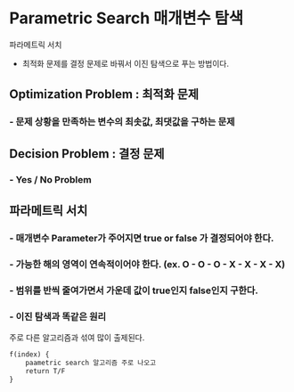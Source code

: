 # Parametric Search 매개변수 탐색
파라메트릭 서치
- 최적화 문제를 결정 문제로 바꿔서 이진 탐색으로 푸는 방법이다.

## Optimization Problem : 최적화 문제
### - 문제 상황을 만족하는 변수의 최솟값, 최댓값을 구하는 문제

## Decision Problem : 결정 문제
### - Yes / No Problem


## 파라메트릭 서치
###  - 매개변수 Parameter가 주어지면 true or false 가 결정되어야 한다.
###  - 가능한 해의 영역이 연속적이어야 한다. (ex. O - O - O - X - X  - X - X)
###  - 범위를 반씩 줄여가면서 가운데 값이 true인지 false인지 구한다.
###  - 이진 탐색과 똑같은 원리

주로 다른 알고리즘과 섞여 많이 출제된다.
```markdown
f(index) {
    paametric search 알고리즘 주로 나오고
    return T/F
} 
```

